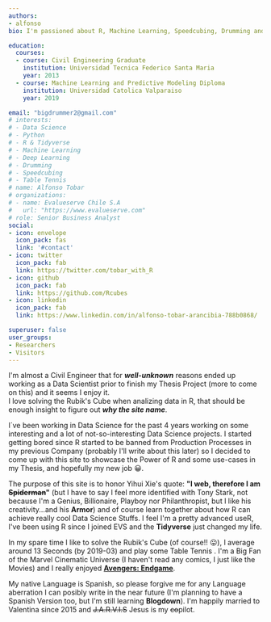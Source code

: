 ```yaml
---
authors:
- alfonso
bio: I'm passioned about R, Machine Learning, Speedcubing, Drumming and Table Tennis.

education:
  courses:
  - course: Civil Engineering Graduate
    institution: Universidad Tecnica Federico Santa Maria
    year: 2013
  - course: Machine Learning and Predictive Modeling Diploma
    institution: Universidad Catolica Valparaiso
    year: 2019

email: "bigdrummer2@gmail.com"
# interests:
# - Data Science
# - Python
# - R & Tidyverse
# - Machine Learning
# - Deep Learning
# - Drumming
# - Speedcubing
# - Table Tennis
# name: Alfonso Tobar
# organizations:
# - name: Evalueserve Chile S.A
#   url: "https://www.evalueserve.com"
# role: Senior Business Analyst
social:
- icon: envelope
  icon_pack: fas
  link: '#contact'
- icon: twitter
  icon_pack: fab
  link: https://twitter.com/tobar_with_R
- icon: github
  icon_pack: fab
  link: https://github.com/Rcubes
- icon: linkedin
  icon_pack: fab
  link: https://www.linkedin.com/in/alfonso-tobar-arancibia-788b0868/

superuser: false
user_groups:
- Researchers
- Visitors
---
```


I'm almost a Civil Engineer that for **_well-unknown_**  reasons ended up working as a Data Scientist prior to finish my Thesis Project (more to come on this) and it seems I enjoy it.  
I love solving the Rubik's Cube when analizing data in R, that should be enough insight to figure out **_why the site name_**.

I´ve been working in Data Science for the past 4 years working on some interesting and a lot of not-so-interesting Data Science projects. I started getting bored since R started to be banned from Production Processes in my previous Company (probably I'll write about this later) so I decided to come up with this site to showcase the Power of R and some use-cases in my Thesis, and hopefully my new job :grinning:.

The purpose of this site is to honor Yihui Xie's quote: **__"I web, therefore I am ~~Spiderman~~"__** (but I have to say I feel more identified with Tony Stark, not because I'm a Genius, Billionaire, Playboy nor Philanthropist, but I like his creativity...and his **Armor**)  and of course learn together about how R can achieve really cool Data Science Stuffs. I feel I'm a pretty advanced useR, I've been using R since I joined EVS and the **Tidyverse** just changed my life.  

In my spare time I like to solve the Rubik's Cube (of course!! :stuck_out_tongue:), I average around 13 Seconds (by 2019-03) and play some Table Tennis . I'm a Big Fan of the Marvel Cinematic Universe (I haven't read any comics, I just like the Movies) and I really enjoyed [**Avengers: Endgame**](https://www.youtube.com/watch?v=JyGGLB542ks).  

My native Language is Spanish, so please forgive me for any Language aberration I can posibly write in the near future (I'm planning to have a Spanish Version too, but I'm still learning **Blogdown**). I'm happily married to Valentina since 2015 and ~~J.A.R.V.I.S~~ Jesus is my ~~co~~pilot.

